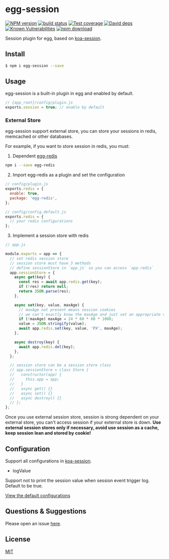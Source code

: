 # egg-session

[![NPM version][npm-image]][npm-url]
[![build status][travis-image]][travis-url]
[![Test coverage][codecov-image]][codecov-url]
[![David deps][david-image]][david-url]
[![Known Vulnerabilities][snyk-image]][snyk-url]
[![npm download][download-image]][download-url]

[npm-image]: https://img.shields.io/npm/v/egg-session.svg?style=flat-square
[npm-url]: https://npmjs.org/package/egg-session
[travis-image]: https://img.shields.io/travis/eggjs/egg-session.svg?style=flat-square
[travis-url]: https://travis-ci.org/eggjs/egg-session
[codecov-image]: https://codecov.io/github/eggjs/egg-session/coverage.svg?branch=master
[codecov-url]: https://codecov.io/github/eggjs/egg-session?branch=master
[david-image]: https://img.shields.io/david/eggjs/egg-session.svg?style=flat-square
[david-url]: https://david-dm.org/eggjs/egg-session
[snyk-image]: https://snyk.io/test/npm/egg-session/badge.svg?style=flat-square
[snyk-url]: https://snyk.io/test/npm/egg-session
[download-image]: https://img.shields.io/npm/dm/egg-session.svg?style=flat-square
[download-url]: https://npmjs.org/package/egg-session

Session plugin for egg, based on [koa-session](https://github.com/koajs/session).

## Install

```bash
$ npm i egg-session --save
```

## Usage

egg-session is a built-in plugin in egg and enabled by default.

```js
// {app_root}/config/plugin.js
exports.session = true; // enable by default
```

### External Store

egg-session support external store, you can store your sessions in redis, memcached or other databases.

For example, if you want to store session in redis, you must:

1. Dependent [egg-redis](https://github.com/eggjs/egg-redis)

  ```bash
  npm i --save egg-redis
  ```

2. Import egg-redis as a plugin and set the configuration

  ```js
  // config/plugin.js
  exports.redis = {
    enable: true,
    package: 'egg-redis',
  };
  ```

  ```js
  // config/config.default.js
  exports.redis = {
    // your redis configurations
  };
  ```

3. Implement a session store with redis

  ```js
  // app.js

  module.exports = app => {
    // set redis session store
    // session store must have 3 methods
    // define sessionStore in `app.js` so you can access `app.redis`
    app.sessionStore = {
      async get(key) {
        const res = await app.redis.get(key);
        if (!res) return null;
        return JSON.parse(res);
      },

      async set(key, value, maxAge) {
        // maxAge not present means session cookies
        // we can't exactly know the maxAge and just set an appropriate value like one day
        if (!maxAge) maxAge = 24 * 60 * 60 * 1000;
        value = JSON.stringify(value);
        await app.redis.set(key, value, 'PX', maxAge);
      },

      async destroy(key) {
        await app.redis.del(key);
      },
    };

    // session store can be a session store class
    // app.sessionStore = class Store {
    //   constructor(app) {
    //     this.app = app;
    //   }
    //   async get() {}
    //   async set() {}
    //   async destroy() {}
    // };
  };
  ```

Once you use external session store, session is strong dependent on your external store, you can't access session if your external store is down. **Use external session stores only if necessary, avoid use session as a cache, keep session lean and stored by cookie!**

## Configuration

Support all configurations in [koa-session](https://github.com/koajs/session).

* logValue

Support not to print the session value when session event trigger log. Default to be true.

[View the default configurations](https://github.com/eggjs/egg-session/blob/master/config/config.default.js)

## Questions & Suggestions

Please open an issue [here](https://github.com/eggjs/egg/issues).

## License

[MIT](https://github.com/eggjs/egg-session/blob/master/LICENSE)

